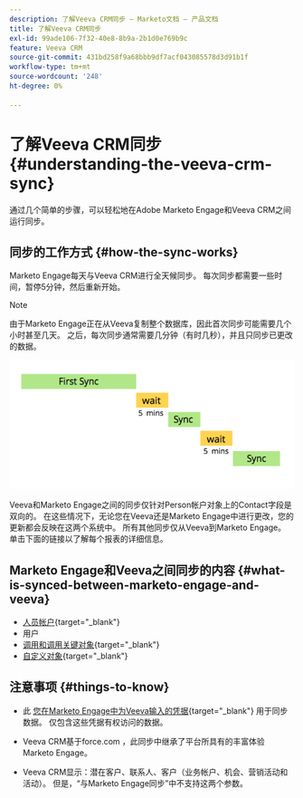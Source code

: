 ```yaml
---
description: 了解Veeva CRM同步 — Marketo文档 — 产品文档
title: 了解Veeva CRM同步
exl-id: 99ade106-7f32-40e8-8b9a-2b1d0e769b9c
feature: Veeva CRM
source-git-commit: 431bd258f9a68bbb9df7acf043085578d3d91b1f
workflow-type: tm+mt
source-wordcount: '248'
ht-degree: 0%

---
```


# 了解Veeva CRM同步 {#understanding-the-veeva-crm-sync}

通过几个简单的步骤，可以轻松地在Adobe Marketo Engage和Veeva CRM之间运行同步。

## 同步的工作方式 {#how-the-sync-works}

Marketo Engage每天与Veeva CRM进行全天候同步。 每次同步都需要一些时间，暂停5分钟，然后重新开始。

>[!NOTE]
>
>由于Marketo Engage正在从Veeva复制整个数据库，因此首次同步可能需要几个小时甚至几天。 之后，每次同步通常需要几分钟（有时几秒），并且只同步已更改的数据。

![](assets/understanding-the-veeva-sync-1.png)

Veeva和Marketo Engage之间的同步仅针对Person帐户对象上的Contact字段是双向的。 在这些情况下，无论您在Veeva还是Marketo Engage中进行更改，您的更新都会反映在这两个系统中。 所有其他同步仅从Veeva到Marketo Engage。 单击下面的链接以了解每个报表的详细信息。

## Marketo Engage和Veeva之间同步的内容 {#what-is-synced-between-marketo-engage-and-veeva}

* [人员帐户](/help/marketo/product-docs/crm-sync/veeva-crm-sync/sync-details/person-account-sync-faq.md){target="_blank"}
* 用户
* [调用和调用关键对象](/help/marketo/product-docs/crm-sync/veeva-crm-sync/sync-details/syncing-call-and-call-key-messages.md){target="_blank"}
* [自定义对象](/help/marketo/product-docs/crm-sync/veeva-crm-sync/sync-details/custom-object-sync.md){target="_blank"}

## 注意事项 {#things-to-know}

* 此 [您在Marketo Engage中为Veeva输入的凭据](/help/marketo/product-docs/crm-sync/salesforce-sync/setup/enterprise-unlimited-edition/step-2-of-3-create-a-salesforce-user-for-marketo-enterprise-unlimited.md){target="_blank"} 用于同步数据。 仅包含这些凭据有权访问的数据。

* Veeva CRM基于force.com ，此同步中继承了平台所具有的丰富体验Marketo Engage。

* Veeva CRM显示：潜在客户、联系人、客户（业务帐户、机会、营销活动和活动）。 但是，“与Marketo Engage同步”中不支持这两个参数。
